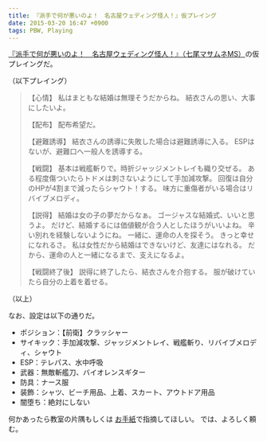 ```yaml
---
title: 『派手で何が悪いのよ！　名古屋ウェディング怪人！』仮プレイング
date: 2015-03-20 16:47 +0900
tags: PBW, Playing
---
```


[『派手で何が悪いのよ！　名古屋ウェディング怪人！』（七尾マサムネMS）](http://tw4.jp/adventure/opening/?scenario_id=13997)の仮プレイングだ。

（以下プレイング）

> 【心情】
> 私はまともな結婚は無理そうだからね。
> 結衣さんの思い、大事にしたいよ。
>
> 【配布】
> 配布希望だ。
>
> 【避難誘導】
> 結衣さんの誘導に失敗した場合は避難誘導に入る。
> ESPはないが、避難口へ一般人を誘導する。
>
> 【戦闘】
> 基本は戦艦斬りで。時折ジャッジメントレイも織り交ぜる。
> ある程度傷ついたらトドメは刺さないようにして手加減攻撃。
> 回復は自分のHPが4割まで減ったらシャウト！する。
> 味方に重傷者がいる場合はリバイブメロディ。
>
> 【説得】
> 結婚は女の子の夢だからなぁ。
> ゴージャスな結婚式、いいと思うよ。
> だけど、結婚するには価値観が合う人としたほうがいいよね。
> 辛い別れを経験しないようにね。
> 一緒に、運命の人を探そう。
> きっと幸せになれるさ。
> 私は女性だから結婚はできないけど、友達にはなれる。
> だから、運命の人と一緒になるまで、支えになるよ。
>
> 【戦闘終了後】
> 説得に終了したら、結衣さんを介抱する。
> 服が破けていたら自分の上着を着せる。

（以上）

なお、設定は以下の通りだ。

- ポジション：【前衛】クラッシャー
- サイキック：手加減攻撃、ジャッジメントレイ、戦艦斬り、リバイブメロディ、シャウト
- ESP：テレパス、水中呼吸
- 武器：無敵斬艦刀、バイオレンスギター
- 防具：ナース服
- 装飾：シャツ、ビーチ用品、上着、スカート、アウトドア用品
- 闇堕ち：絶対にしない

何かあったら教室の片隅もしくは
[お手紙](http://tw4.jp/another/status/d03934#tab=send)で指摘してほしい。
では、よろしく頼む。
